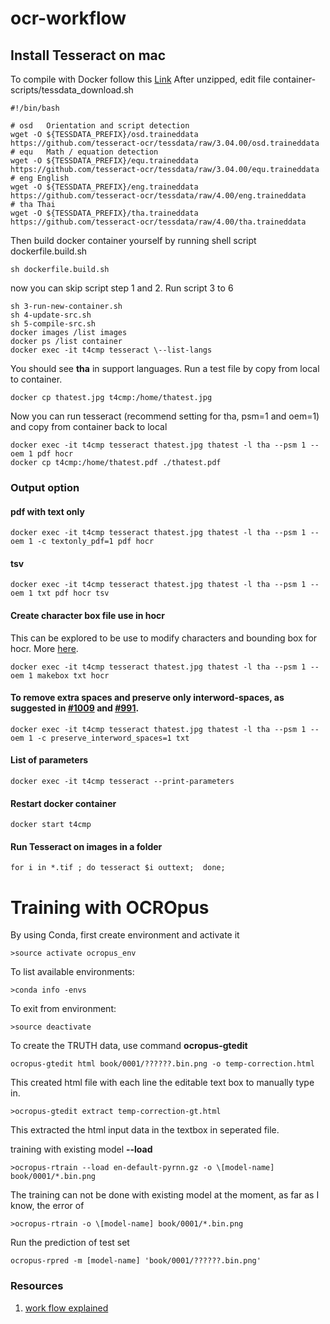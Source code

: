 # ocr-workflow
## Install Tesseract on mac
To compile with Docker follow this [Link](https://github.com/tesseract-shadow/tesseract-ocr-compilation)
After unzipped, edit file container-scripts/tessdata_download.sh
```
#!/bin/bash

# osd	Orientation and script detection
wget -O ${TESSDATA_PREFIX}/osd.traineddata https://github.com/tesseract-ocr/tessdata/raw/3.04.00/osd.traineddata
# equ	Math / equation detection
wget -O ${TESSDATA_PREFIX}/equ.traineddata https://github.com/tesseract-ocr/tessdata/raw/3.04.00/equ.traineddata
# eng English
wget -O ${TESSDATA_PREFIX}/eng.traineddata https://github.com/tesseract-ocr/tessdata/raw/4.00/eng.traineddata
# tha Thai
wget -O ${TESSDATA_PREFIX}/tha.traineddata https://github.com/tesseract-ocr/tessdata/raw/4.00/tha.traineddata
```
Then build docker container yourself by running shell script dockerfile.build.sh
```
sh dockerfile.build.sh
```
now you can skip script step 1 and 2. Run script 3 to 6
```
sh 3-run-new-container.sh
sh 4-update-src.sh
sh 5-compile-src.sh
docker images /list images
docker ps /list container
docker exec -it t4cmp tesseract \--list-langs
```
You should see **tha** in support languages. Run a test file by copy from local to container.
```
docker cp thatest.jpg t4cmp:/home/thatest.jpg
```
Now you can run tesseract (recommend setting for tha, psm=1 and oem=1) and copy from container back to local
```
docker exec -it t4cmp tesseract thatest.jpg thatest -l tha --psm 1 --oem 1 pdf hocr
docker cp t4cmp:/home/thatest.pdf ./thatest.pdf
```
### Output option
#### pdf with text only
```
docker exec -it t4cmp tesseract thatest.jpg thatest -l tha --psm 1 --oem 1 -c textonly_pdf=1 pdf hocr
```
#### tsv
```
docker exec -it t4cmp tesseract thatest.jpg thatest -l tha --psm 1 --oem 1 txt pdf hocr tsv
```
#### Create character box file use in hocr
This can be explored to be use to modify characters and bounding box for hocr. More [here](https://github.com/tesseract-ocr/tesseract/wiki/Training-Tesseract-%E2%80%93-Make-Box-Files).
```
docker exec -it t4cmp tesseract thatest.jpg thatest -l tha --psm 1 --oem 1 makebox txt hocr
```
#### To remove extra spaces and preserve only interword-spaces, as suggested in [#1009](https://github.com/tesseract-ocr/tesseract/issues/1009) and [#991](https://github.com/tesseract-ocr/tesseract/issues/991).
```
docker exec -it t4cmp tesseract thatest.jpg thatest -l tha --psm 1 --oem 1 -c preserve_interword_spaces=1 txt
```
#### List of parameters
```
docker exec -it t4cmp tesseract --print-parameters
```
#### Restart docker container
```
docker start t4cmp
```
#### Run Tesseract on images in a folder
```
for i in *.tif ; do tesseract $i outtext;  done;
```

# Training with OCROpus
By using Conda, first create environment and activate it
```
>source activate ocropus_env
```
To list available environments:
```
>conda info -envs
```
To exit from environment:
```
>source deactivate
```

To create the TRUTH data, use command **ocropus-gtedit**
```
ocropus-gtedit html book/0001/??????.bin.png -o temp-correction.html
```
This created html file with each line the editable text box to manually type in.
```
>ocropus-gtedit extract temp-correction-gt.html
```
This extracted the html input data in the textbox in seperated file.

training with existing model **--load**
```
>ocropus-rtrain --load en-default-pyrnn.gz -o \[model-name] book/0001/*.bin.png
```
The training can not be done with existing model at the moment, as far as I know, the error of 
```
>ocropus-rtrain -o \[model-name] book/0001/*.bin.png
```
Run the prediction of test set
```
ocropus-rpred -m [model-name] 'book/0001/??????.bin.png'
```
### Resources
1. [work flow explained](https://graal.hypotheses.org/786)



